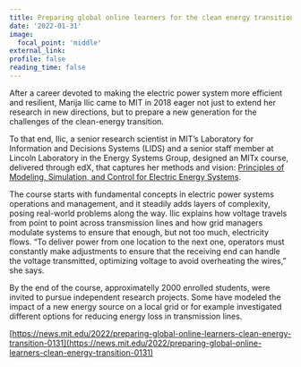 ```yaml
---
title: Preparing global online learners for the clean energy transition
date: '2022-01-31'
image:
  focal_point: 'middle'
external_link:
profile: false
reading_time: false
---
```


<!--more-->

After a career devoted to making the electric power system more efficient and resilient, Marija Ilic came to MIT in 2018 eager not just to extend her research in new directions, but to prepare a new generation for the challenges of the clean-energy transition.

To that end, Ilic, a senior research scientist in MIT’s Laboratory for Information and Decisions Systems (LIDS) and a senior staff member at Lincoln Laboratory in the Energy Systems Group, designed an MITx course, delivered through edX, that captures her methods and vision: [Principles of Modeling, Simulation, and Control for Electric Energy Systems](https://www.edx.org/course/principles-of-modeling-simulations-and-control-for-electric-energy-systems).

The course starts with fundamental concepts in electric power systems operations and management, and it steadily adds layers of complexity, posing real-world problems along the way. Ilic explains how voltage travels from point to point across transmission lines and how grid managers modulate systems to ensure that enough, but not too much, electricity flows. “To deliver power from one location to the next one, operators must constantly make adjustments to ensure that the receiving end can handle the voltage transmitted, optimizing voltage to avoid overheating the wires,” she says.

By the end of the course, approximatelly 2000 enrolled students, were invited to pursue independent research projects. Some have modeled the impact of a new energy source on a local grid or for example investigated different options for reducing energy loss in transmission lines.

[https://news.mit.edu/2022/preparing-global-online-learners-clean-energy-transition-0131](https://news.mit.edu/2022/preparing-global-online-learners-clean-energy-transition-0131)


